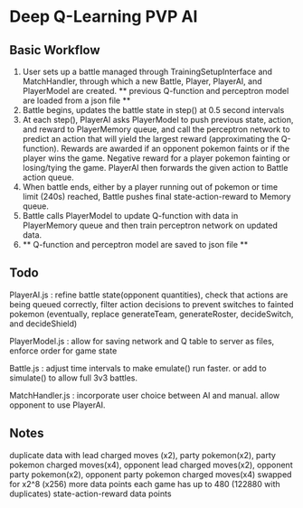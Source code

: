 # Deep Q-Learning PVP AI

## Basic Workflow

1. User sets up a battle managed through TrainingSetupInterface and MatchHandler, through which a new Battle, Player, PlayerAI, and PlayerModel are created. ** previous Q-function and perceptron model are loaded from a json file **
2. Battle begins, updates the battle state in step() at 0.5 second intervals
3. At each step(), PlayerAI asks PlayerModel to push previous state, action, and reward to PlayerMemory queue, and call the perceptron network to predict an action that will yield the largest reward (approximating the Q-function). Rewards are awarded if an opponent pokemon faints or if the player wins the game. Negative reward for a player pokemon fainting or losing/tying the game. PlayerAI then forwards the given action to Battle action queue.
4. When battle ends, either by a player running out of pokemon or time limit (240s) reached, Battle pushes final state-action-reward to Memory queue.
5. Battle calls PlayerModel to update Q-function with data in PlayerMemory queue and then train perceptron network on updated data.
6. ** Q-function and perceptron model are saved to json file **

## Todo

PlayerAI.js : refine battle state(opponent quantities), check that actions are being queued correctly, filter action decisions to prevent switches to fainted pokemon
(eventually, replace generateTeam, generateRoster, decideSwitch, and decideShield)

PlayerModel.js : allow for saving network and Q table to server as files, enforce order for game state

Battle.js : adjust time intervals to make emulate() run faster. or add to simulate() to allow full 3v3 battles.

MatchHandler.js : incorporate user choice between AI and manual. allow opponent to use PlayerAI.

## Notes

duplicate data with lead charged moves (x2), party pokemon(x2), party pokemon charged moves(x4), opponent lead charged moves(x2), opponent party pokemon(x2), opponent party pokemon charged moves(x4) swapped for x2^8 (x256) more data points
each game has up to 480 (122880 with duplicates) state-action-reward data points
